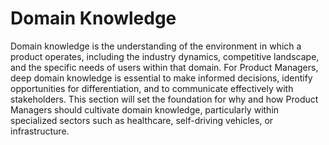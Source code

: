 # Domain Knowledge

Domain knowledge is the understanding of the environment in which a product operates, including the industry dynamics, competitive landscape, and the specific needs of users within that domain. For Product Managers, deep domain knowledge is essential to make informed decisions, identify opportunities for differentiation, and to communicate effectively with stakeholders. This section will set the foundation for why and how Product Managers should cultivate domain knowledge, particularly within specialized sectors such as healthcare, self-driving vehicles, or infrastructure.

